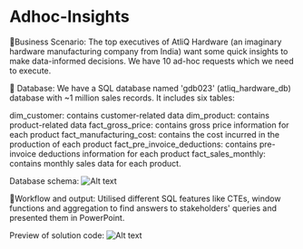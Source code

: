 # Adhoc-Insights
🌟Business Scenario: The top executives of AtliQ Hardware (an imaginary hardware manufacturing company from India) want some quick insights to make data-informed decisions. We have 10 ad-hoc requests which we need to execute.

🌟 Database: We have a SQL database named 'gdb023' (atliq_hardware_db) database with ~1 million sales records. It includes six tables:

dim_customer: contains customer-related data
dim_product: contains product-related data
fact_gross_price: contains gross price information for each product
fact_manufacturing_cost: contains the cost incurred in the production of each product
fact_pre_invoice_deductions: contains pre-invoice deductions information for each product
fact_sales_monthly: contains monthly sales data for each product.

Database schema:
![Alt text](relative/path/to/image "Database_schema.JPG")

🌟Workflow and output: Utilised different SQL features like CTEs, window functions and aggregation to find answers to stakeholders' queries and presented them in PowerPoint.

Preview of solution code:
![Alt text](relative/path/to/image "10th request.JPG")
